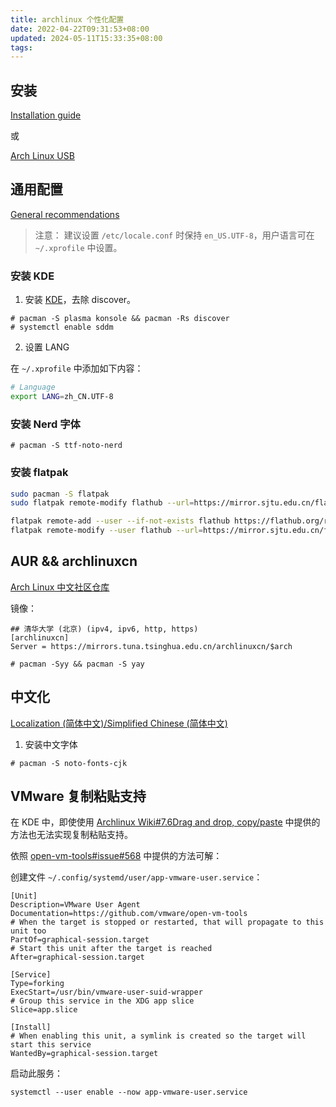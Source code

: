 ```yaml
---
title: archlinux 个性化配置
date: 2022-04-22T09:31:53+08:00
updated: 2024-05-11T15:33:35+08:00
tags:
---
```


## 安装

[Installation guide](https://wiki.archlinux.org/title/Installation_guide)

或

[Arch Linux USB](https://mags.zone/arch-usb.html)

<!-- more -->

## 通用配置

[General recommendations](https://wiki.archlinux.org/title/General_recommendations)

> 注意：
> 建议设置 `/etc/locale.conf` 时保持 `en_US.UTF-8`，用户语言可在 `~/.xprofile` 中设置。

### 安装 KDE

1. 安装 [KDE](https://wiki.archlinux.org/title/KDE)，去除 discover。

```
# pacman -S plasma konsole && pacman -Rs discover
# systemctl enable sddm
```

2. 设置 LANG

在 `~/.xprofile` 中添加如下内容：

```bash
# Language
export LANG=zh_CN.UTF-8
```

### 安装 Nerd 字体

```
# pacman -S ttf-noto-nerd
```

### 安装 flatpak

```bash
sudo pacman -S flatpak
sudo flatpak remote-modify flathub --url=https://mirror.sjtu.edu.cn/flathub
```

```bash
flatpak remote-add --user --if-not-exists flathub https://flathub.org/repo/flathub.flatpakrepo
flatpak remote-modify --user flathub --url=https://mirror.sjtu.edu.cn/flathub
```

## AUR && archlinuxcn

[Arch Linux 中文社区仓库](https://www.archlinuxcn.org/archlinux-cn-repo-and-mirror/)

镜像：
```
## 清华大学 (北京) (ipv4, ipv6, http, https)
[archlinuxcn]
Server = https://mirrors.tuna.tsinghua.edu.cn/archlinuxcn/$arch
```

```
# pacman -Syy && pacman -S yay
```

## 中文化

[Localization (简体中文)/Simplified Chinese (简体中文)](https://wiki.archlinux.org/title/Localization_(%E7%AE%80%E4%BD%93%E4%B8%AD%E6%96%87)/Simplified_Chinese_(%E7%AE%80%E4%BD%93%E4%B8%AD%E6%96%87))

1. 安装中文字体

```
# pacman -S noto-fonts-cjk
```

## VMware 复制粘贴支持

在 KDE 中，即使使用 [Archlinux Wiki#7.6Drag and drop, copy/paste](https://wiki.archlinux.org/title/VMware/Install_Arch_Linux_as_a_guest#Drag_and_drop,_copy/paste) 中提供的方法也无法实现复制粘贴支持。

依照 [open-vm-tools#issue#568](https://github.com/vmware/open-vm-tools/issues/568#issuecomment-1575478623) 中提供的方法可解：

创建文件 `~/.config/systemd/user/app-vmware-user.service`：

```
[Unit]
Description=VMware User Agent
Documentation=https://github.com/vmware/open-vm-tools
# When the target is stopped or restarted, that will propagate to this unit too
PartOf=graphical-session.target
# Start this unit after the target is reached
After=graphical-session.target

[Service]
Type=forking
ExecStart=/usr/bin/vmware-user-suid-wrapper
# Group this service in the XDG app slice 
Slice=app.slice

[Install]
# When enabling this unit, a symlink is created so the target will start this service
WantedBy=graphical-session.target
```

启动此服务：

```
systemctl --user enable --now app-vmware-user.service
```
